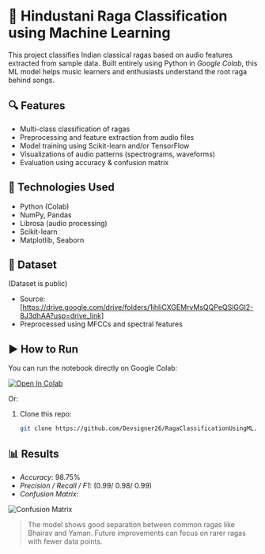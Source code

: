 # 🎵 Hindustani Raga Classification using Machine Learning

This project classifies Indian classical ragas based on audio features extracted from sample data. Built entirely using Python in *Google Colab*, this ML model helps music learners and enthusiasts understand the root raga behind songs.

## 🔍 Features
- Multi-class classification of ragas
- Preprocessing and feature extraction from audio files
- Model training using Scikit-learn and/or TensorFlow
- Visualizations of audio patterns (spectrograms, waveforms)
- Evaluation using accuracy & confusion matrix

## 🧠 Technologies Used
- Python (Colab)
- NumPy, Pandas
- Librosa (audio processing)
- Scikit-learn
- Matplotlib, Seaborn

## 📁 Dataset
(Dataset is public)

- Source: [https://drive.google.com/drive/folders/1ihliCXGEMrvMsQQPeQSlGGI2-8J3dhAA?usp=drive_link]
- Preprocessed using MFCCs and spectral features

## ▶️ How to Run

You can run the notebook directly on Google Colab:

[![Open In Colab](https://colab.research.google.com/assets/colab-badge.svg)](https://colab.research.google.com/github/Devsigner26/RagaClassificationUsingML/blob/main/raga_classifier.ipynb)

Or:

1. Clone this repo:
   ```bash
   git clone https://github.com/Devsigner26/RagaClassificationUsingML.git


## 📊 Results

- *Accuracy*: 98.75%
- *Precision / Recall / F1*: (0.99/ 0.98/ 0.99)
- *Confusion Matrix*:

![Confusion Matrix](RFC.jpg)

> The model shows good separation between common ragas like Bhairav and Yaman. Future improvements can focus on rarer ragas with fewer data points.
